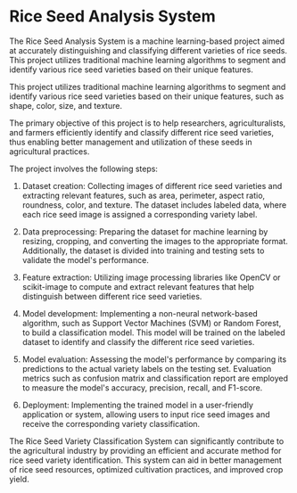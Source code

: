 # Rice Seed Analysis System
The Rice Seed Analysis System is a machine learning-based project aimed at accurately distinguishing and classifying different varieties of rice seeds. This project utilizes traditional machine learning algorithms to segment and identify various rice seed varieties based on their unique features.

This project utilizes traditional machine learning algorithms to segment and identify various rice seed varieties based on their unique features, such as shape, color, size, and texture.

The primary objective of this project is to help researchers, agriculturalists, and farmers efficiently identify and classify different rice seed varieties, thus enabling better management and utilization of these seeds in agricultural practices.

The project involves the following steps:

1. Dataset creation: Collecting images of different rice seed varieties and extracting relevant features, such as area, perimeter, aspect ratio, roundness, color, and texture. The dataset includes labeled data, where each rice seed image is assigned a corresponding variety label.

2. Data preprocessing: Preparing the dataset for machine learning by resizing, cropping, and converting the images to the appropriate format. Additionally, the dataset is divided into training and testing sets to validate the model's performance.

3. Feature extraction: Utilizing image processing libraries like OpenCV or scikit-image to compute and extract relevant features that help distinguish between different rice seed varieties.

4. Model development: Implementing a non-neural network-based algorithm, such as Support Vector Machines (SVM) or Random Forest, to build a classification model. This model will be trained on the labeled dataset to identify and classify the different rice seed varieties.

5. Model evaluation: Assessing the model's performance by comparing its predictions to the actual variety labels on the testing set. Evaluation metrics such as confusion matrix and classification report are employed to measure the model's accuracy, precision, recall, and F1-score.

6. Deployment: Implementing the trained model in a user-friendly application or system, allowing users to input rice seed images and receive the corresponding variety classification.

The Rice Seed Variety Classification System can significantly contribute to the agricultural industry by providing an efficient and accurate method for rice seed variety identification. This system can aid in better management of rice seed resources, optimized cultivation practices, and improved crop yield.
